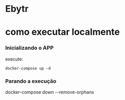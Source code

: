# Ebytr

# como executar localmente


### Inicializando o APP
execute:
```
docker-compose up -d
```

### Parando a execução

docker-compose down --remove-orphans

